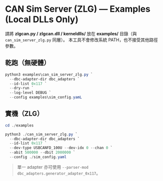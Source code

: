 # CAN Sim Server (ZLG) — Examples (Local DLLs Only)

請將 **zlgcan.py / zlgcan.dll / kerneldlls/** 放在 **examples/** 目錄（與 `can_sim_server_zlg.py` 同層）。
本工具不會修改系統 PATH，也不接受其他路徑參數。

## 乾跑（無硬體）

```powershell
python3 examples\can_sim_server_zlg.py `
  --dbc-adapter-dir dbc_adapters `
  --id-list 0x117 `
  --dry-run `
  --log-level DEBUG `
  --config examples\sim_config.yamL
```

## 實機（ZLG）

```powershell
cd ./examples 

python3 ./can_sim_server_zlg.py `
  --dbc-adapter-dir dbc_adapters `
  --id-list 0x117 `
  --dev-type USBCANFD_100U --dev-idx 0 --chan 0 `
  --abit 500000 --dbit 2000000 `
  --config ./sim_config.yaml
```

> 單一 adapter 亦可使用 `--parser-mod dbc_adapters.generator_adapter_0x117`。
